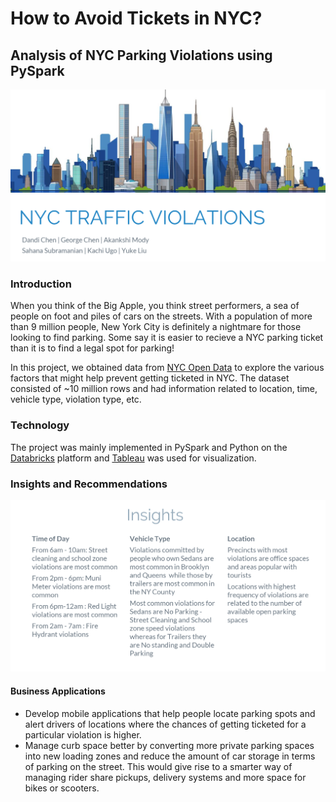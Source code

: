 # How to Avoid Tickets in NYC?
## Analysis of NYC Parking Violations using PySpark
![nyc](https://github.com/akankshimody/Analysis-of-NYC-Parking-Violations-using-PySpark/blob/master/nyc.PNG)

### Introduction
When you think of the Big Apple, you think street performers, a sea of people on foot and piles of cars on the streets. With a population of more than 9 million people, New York City is definitely a nightmare for those looking to find parking. Some say it is easier to recieve a NYC parking ticket than it is to find a legal spot for parking! 

In this project, we obtained data from [NYC Open Data](https://opendata.cityofnewyork.us/) to explore the various factors that might help prevent getting ticketed in NYC. The dataset consisted of ~10 million rows and had information related to location, time, vehicle type, violation type, etc. 

### Technology
The project was mainly implemented in PySpark and Python on the [Databricks](https://databricks.com/) platform and [Tableau](https://www.tableau.com/) was used for visualization.

### Insights and Recommendations
![insights](https://github.com/akankshimody/Analysis-of-NYC-Parking-Violations-using-PySpark/blob/master/Insights.PNG)

#### Business Applications
* Develop mobile applications that help people locate parking spots and alert drivers of locations where the chances of getting ticketed for a particular violation is higher. 
* Manage curb space better by converting more private parking spaces into new loading zones and reduce the amount of car storage in terms of parking on the street. This would give rise to a smarter way of managing rider share pickups, delivery systems and more space for bikes or scooters.
